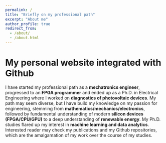 ```yaml
---
permalink: /
title: "Briefly on my professional path"
excerpt: "About me"
author_profile: true
redirect_from: 
  - /about/
  - /about.html
---
```

My personal website integrated with Github
======


I have started my professional path as a **mechatronics engineer**, progressed to an **FPGA programmer** and ended up as a Ph.D. in Electrical Engineering where I worked on **diagnostics of photovoltaic devices**. My path may seem diverse, but I have build my knowledge on my passion for engineering, stemming from **mathematics/mechanics/electronics**, followed by fundamental understanding of modern **silicon devices (FPGA/CPU/GPU)** to a deep understanding of **renewable energy**. My Ph.D. studies flared up my interest in **machine learning and data analytics**. Interested reader may check my publications and my Github repositories, which are the amalgamation of my work over the course of my studies.
